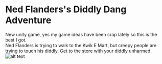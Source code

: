 # Ned Flanders's Diddly Dang Adventure
New unity game, yes my game ideas have been crap lately so this is the best I got.\
Ned Flanders is trying to walk to the Kwik E Mart, but creepy people are trying to touch his diddly. Get to the store with your diddly unharmed.\
![alt text](https://imageproxy.ifunny.co/crop:x-20,resize:320x,crop:x800,quality:90x75/images/26ded745782eb194ebbb8bbada13091912564c7c41301ca4ba53a1b6f999f5e6_1.jpg)
